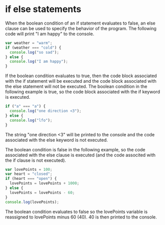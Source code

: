 # if else statements

When the boolean condition of an if statement evaluates to false, an else clause can be used to specify the behavior of the program.  The following code will print "I am happy" to the console.

```javascript
var weather = "warm";
if (weather === "cold") {
  console.log("so sad");
} else {
  console.log("I am happy");
}
```

If the boolean condition evaluates to true, then the code block associated with the if statement will be executed and the code block associated with the else statement will not be executed.  The boolean condition in the following example is true, so the code block associated with the if keyword is executed.

```javascript
if ("a" === "a") {
  console.log("one direction <3");
} else {
  console.log("lfo");
}
```

The string "one direction <3" will be printed to the console and the code associated with the else keyword is not executed.

The boolean condition is false in the following example, so the code associated with the else clause is executed (and the code associted with the if clause is not executed).

```javascript
var lovePoints = 100;
var heart = "closed";
if (heart === "open") {
  lovePoints = lovePoints + 1000;
} else {
  lovePoints = lovePoints - 60;
}
console.log(lovePoints);
```

The boolean condition evaluates to false so the lovePoints variable is reassigned to lovePoints minus 60 (40).  40 is then printed to the console.

